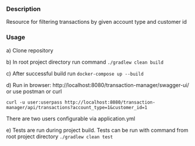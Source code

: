### Description
Resource for filtering transactions by given account type and customer id

### Usage
a) Clone repository

b) In root project directory run command `./gradlew clean build`

c) After successful build run `docker-compose up --build`

d) Run in browser: http://localhost:8080/transaction-manager/swagger-ui/
or use postman or curl
```
curl -u user:userpass http://localhost:8080/transaction-manager/api/transactions?account_type=1&customer_id=1
```
There are two users configurable via application.yml

e) Tests are run during project build. Tests can be run with command from root project directory `./gradlew clean test`
